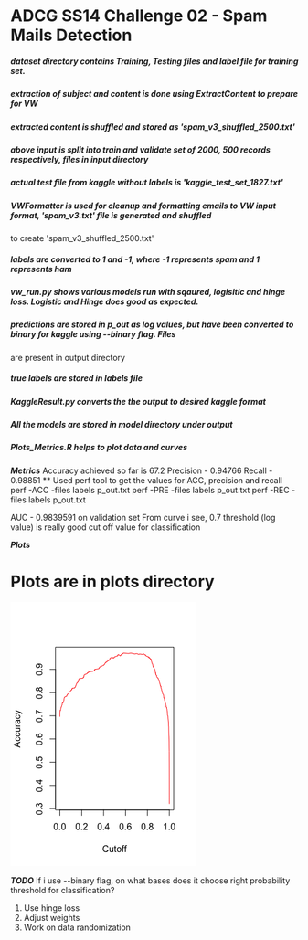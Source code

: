 ADCG SS14 Challenge 02 - Spam Mails Detection
=============================================
#####  dataset directory contains Training, Testing files and label file for training set.
#####  extraction of subject and content is done using ExtractContent to prepare for VW
#####  extracted content is shuffled and stored as 'spam_v3_shuffled_2500.txt'
#####  above input is split into train and validate set of 2000, 500 records respectively, files in input directory
#####  actual test file from kaggle without labels is 'kaggle_test_set_1827.txt'

#####  VWFormatter is used for cleanup and formatting emails to VW input format, 'spam_v3.txt' file is generated and shuffled
to create 'spam_v3_shuffled_2500.txt'
#####  labels are converted to 1 and -1, where -1 represents spam and 1 represents ham
#####  vw_run.py shows various models run with sqaured, logisitic and hinge loss. Logistic and Hinge does good as expected.
#####  predictions are stored in p_out as log values, but have been converted to binary for kaggle using --binary flag. Files
are present in output directory
#####  true labels are stored in labels file
#####  KaggleResult.py converts the the output to desired kaggle format

#####  All the models are stored in model directory under output

#####  Plots_Metrics.R helps to plot data and curves

*****************Metrics*****************
Accuracy achieved so far is 67.2
Precision - 0.94766
Recall - 0.98851
** Used perf tool to get the values for ACC, precision and recall
perf -ACC -files labels p_out.txt
perf -PRE -files labels p_out.txt
perf -REC -files labels p_out.txt

AUC - 0.9839591 on validation set
From curve i see, 0.7 threshold (log value) is really good cut off value for classification

*****************Plots*****************
# Plots are in plots directory
![Accuracy Curve](https://github.com/badlogicmanpreet/vowpal_wabbit/blob/ms_dev/vw_apps/spam/src/plots/AccuracyPlot_Valid.png)

*****************TODO*****************
If i use --binary flag, on what bases does it choose right probability threshold for classification?

1. Use hinge loss
2. Adjust weights
3. Work on data randomization





